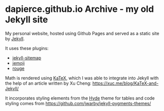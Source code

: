 # dapierce.github.io Archive - my old Jekyll site

My personal website, hosted using Github Pages and served as a static site by [Jekyll](https://jekyllrb.com/).

It uses these plugins:
- [jekyll-sitemap](https://github.com/jekyll/jekyll-sitemap)
- [jemoji](https://github.com/jekyll/jemoji)
- [rouge](https://github.com/jneen/rouge)

Math is rendered using [KaTeX](https://khan.github.io/KaTeX/), which I was able to integrate into Jekyll with the help of an article written by Xu Cheng: https://xuc.me/blog/KaTeX-and-Jekyll/

It incorporates styling elements from the [Hyde](http://hyde.getpoole.com/) theme for tables and code styling comes from https://github.com/jwarby/jekyll-pygments-themes/
